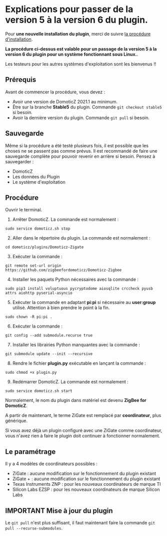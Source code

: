 # Explications pour passer de la version 5 à la version 6 du plugin.


Pour __une nouvelle installation du plugin__, merci de suivre [la procédure d'installation](Plugin_Installation.md).


__La procédure ci-dessus est valable pour un passage de la version 5 à la version 6 du plugin pour un système fonctionnant sous Linux.__.

Les testeurs pour les autres systèmes d'exploitation sont les bienvenus !!


## Prérequis

Avant de commencer la procédure, vous devez :

* Avoir une version de DomoticZ 2021.1 au minimum.
* Être sur la branche __Stable5__ du plugin. Commande `git checkout stable5` si besoin.
* Avoir la dernière version du plugin. Commande `git pull` si besoin.


## Sauvegarde

Même si la procédure a été testé plusieurs fois, il est possible que les choses ne se passent pas comme prévus.
Il est recommandé de faire une sauvegarde complète pour pouvoir revenir en arrière si besoin.
Pensez à sauvegarder :

* DomoticZ
* Les données du Plugin
* Le système d'exploitation


## Procédure

 Ouvrir le terminal.

1. Arrêter DomoticZ. La commande est normalement :
```
sudo service domoticz.sh stop
```

2. Aller dans le répertoire du plugin. La commande est normalement :
```
cd domoticz/plugins/Domoticz-Zigate
```

3. Exécuter la commande :
```
git remote set-url origin https://github.com/zigbeefordomoticz/Domoticz-Zigbee
```

4. Installer les paquets Python nécessaires avec la commande :
```
sudo pip3 install voluptuous pycryptodome aiosqlite crccheck pyusb attrs aiohttp pyserial-asyncio
```

5. Exécuter la commande en adaptant __pi:pi__ si nécessaire au __user:group__ utilisé. Attention à bien prendre le point à la fin.
```
sudo chown -R pi:pi .
```

6. Exécuter la commande :
```
git config --add submodule.recurse true
```

7. Installer les librairies Python manquantes avec la commande :
```
git submodule update --init --recursive
```

8. Rendre le fichier __plugin.py__ exécutable en lançant la commande :
```
sudo chmod +x plugin.py
```

9. Redémarrer DomoticZ. La commande est normalement :
```
sudo service domoticz.sh start
```


Normalement, le nom du plugin dans matériel est devenu __ZigBee for DomoticZ__.

A partir de maintenant, le terme ZiGate est remplacé par __coordinateur__, plus générique.

Si vous avez déjà un plugin configuré avec une ZiGate comme coordinateur, vous n'avez rien à faire le plugin doit continuer à fonctionner normalement.

## Le paramétrage

Il y a 4 modèles de coordinateurs possibles :

* ZiGate : aucune modification sur le fonctionnement du plugin existant
* ZiGate + : aucune modification sur le fonctionnement du plugin existant
* Texas Instruments ZNP : pour les nouveaux coordinateurs de marque TI
* Silicon Labs EZSP  : pour les nouveaux coordinateurs de marque Silicon Labs


## IMPORTANT Mise à jour du plugin

Le `git pull` n'est plus suffisant, il faut maintenant faire la commande `git pull --recurse-submodules`.
